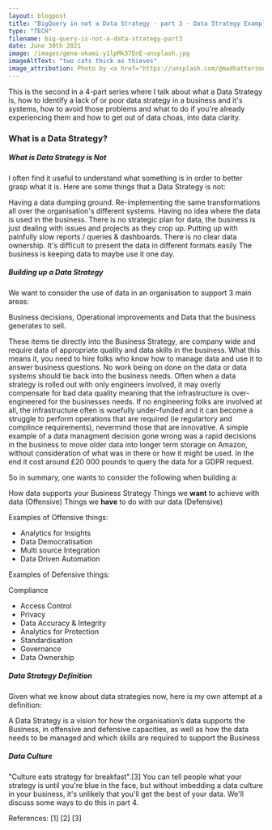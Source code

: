 ```yaml
---
layout: blogpost
title: "BigQuery in not a Data Strategy - part 3 - Data Strategy Examples"
type: "TECH"
filename: big-query-is-not-a-data-strategy-part3
date: June 30th 2021
image: /images/gena-okami-y1lpMk37EnE-unsplash.jpg
imageAltText: "two cats thick as thieves"
image_attribution: Photo by <a href="https://unsplash.com/@madhatterzone?utm_source=unsplash&utm_medium=referral&utm_content=creditCopyText">Manja Vitolic</a> on <a href="https://unsplash.com/s/photos/nerd-cat?utm_source=unsplash&utm_medium=referral&utm_content=creditCopyText">Unsplash</a>
---
```


This is the second in a 4-part series where I talk about what a Data Strategy is, how to identify a lack of or poor data 
strategy in a business and it's systems, how to avoid those problems and what to do if you're already experiencing them 
and how to get out of data choas, into data clarity.

### What is a Data Strategy?

##### What is Data Strategy is Not

I often find it useful to understand what something is in order to better grasp what it is.
Here are some things that a Data Strategy is not:

Having a data dumping ground.
Re-implementing the same transformations all over the organisation's different systems.
Having no idea where the data is used in the business.
There is no strategic plan for data, the business is just dealing with issues and projects as they crop up.
Putting up with painfully slow reports / queries & dashboards.
There is no clear data ownership.
It's difficult to present the data in different formats easily
The business is keeping data to maybe use it one day.

##### Building up a Data Strategy

We want to consider the use of data in an organisation to support 3 main areas:

Business decisions, 
Operational improvements and 
Data that the business generates to sell.

These items tie directly into the Business Strategy, are company wide and require data of appropriate quality and data skills in the business.
What this means it, you need to hire folks who know how to manage data and use it to answer business questions. 
No work being on done on the data or data systems should tie back into the business needs. Often when a data strategy is rolled out
with only engineers involved, it may overly compensate for bad data quality meaning that the infrastructure is over-engineered for 
the businesses needs. If no engineering folks are involved at all, the infrastructure often is woefully under-funded and it 
can become a struggle to perform operations that are required (ie regulartory and complince requirements), 
nevermind those that are innovative. A simple example of a data managment decision gone wrong was a rapid decisions in
the business to move older data into longer term storage on Amazon, without consideration of what was in there or how it might be used.
In the end it cost around £20 000 pounds to query the data for a GDPR request.

So in summary, one wants to consider the following when building a:

How data supports your Business Strategy
Things we **want** to achieve with data (Offensive)
Things we **have** to do with our data (Defensive)

Examples of Offensive things:

* Analytics for Insights
* Data Democratisation
* Multi source Integration
* Data Driven Automation

Examples of Defensive things:

Compliance
* Access Control
* Privacy
* Data Accuracy & Integrity
* Analytics for Protection
* Standardisation
* Governance
* Data Ownership

##### Data Strategy Definition

Given what we know about data strategies now, here is my own attempt at a definition:

A Data Strategy is a vision for how the organisation’s data supports the Business, in offensive and defensive capacities, 
as well as how the data needs to be managed and which skills are required to support the Business

##### Data Culture

"Culture eats strategy for breakfast".[3]
You can tell people what your strategy is until you're blue in the face, but without imbedding a data culture in your business,
it's unlikely that you'll get the best of your data. We'll discuss some ways to do this in part 4.

References:
[1]
[2]
[3]